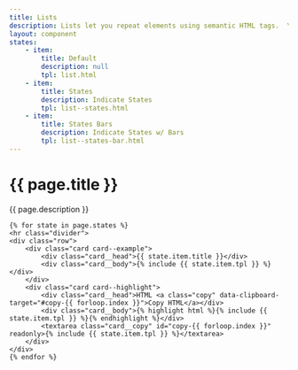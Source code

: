```yaml
---
title: Lists
description: Lists let you repeat elements using semantic HTML tags.  You may also indicate state on your list items using the global state names defined in the _colors.scss partial.
layout: component
states:
    - item:
        title: Default
        description: null
        tpl: list.html
    - item:
        title: States
        description: Indicate States
        tpl: list--states.html
    - item:
        title: States Bars
        description: Indicate States w/ Bars
        tpl: list--states-bar.html
---
```

<div class="container content">
    <h1>{{ page.title }}</h1>
    <p class="well">{{ page.description }}</p>

    {% for state in page.states %}
    <hr class="divider">
    <div class="row">
        <div class="card card--example">
            <div class="card__head">{{ state.item.title }}</div>
            <div class="card__body">{% include {{ state.item.tpl }} %}</div>
        </div>
        <div class="card card--highlight">
            <div class="card__head">HTML <a class="copy" data-clipboard-target="#copy-{{ forloop.index }}">Copy HTML</a></div>
            <div class="card__body">{% highlight html %}{% include {{ state.item.tpl }} %}{% endhighlight %}</div>
            <textarea class="card__copy" id="copy-{{ forloop.index }}" readonly>{% include {{ state.item.tpl }} %}</textarea>
        </div>
    </div>
    {% endfor %}
</div>